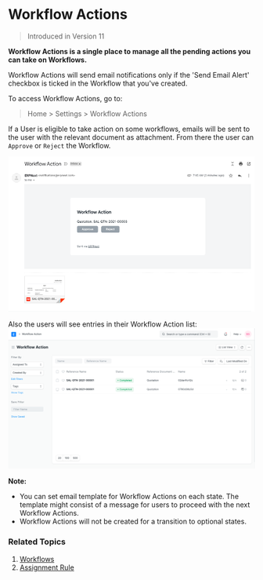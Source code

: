 
# Workflow Actions



> 
> Introduced in Version 11
> 
> 
> 


**Workflow Actions is a single place to manage all the pending actions you can take on Workflows.**


Workflow Actions will send email notifications only if the 'Send Email Alert' checkbox is ticked in the Workflow that you've created.


To access Workflow Actions, go to:



> 
> Home > Settings > Workflow Actions
> 
> 
> 


If a User is eligible to take action on some workflows, emails will be sent to the user with the relevant document as attachment. From there the user can `Approve` or `Reject` the Workflow.


![Workflow Action Email](/files/workflow-actions-email.png)


Also the users will see entries in their Workflow Action list:
![Workflow Action List](/files/workflow-actions-list.png)


**Note:**


* You can set email template for Workflow Actions on each state. The template might consist of a message for users to proceed with the next Workflow Actions.
* Workflow Actions will not be created for a transition to optional states.


### Related Topics


1. [Workflows](/docs/v13/user/manual/en/setting-up/workflows)
2. [Assignment Rule](/docs/v13/user/manual/en/automation/assignment-rule)


